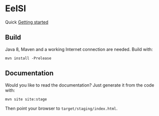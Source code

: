 # EeISI

Quick
[Getting started](src/site/markdown/getting-started.md)

## Build

Java 8, Maven and a working Internet connection are needed.
Build with:

    mvn install -Prelease

## Documentation

Would you like to read the documentation?
Just generate it from the code with:

    mvn site site:stage
    
Then point your browser to `target/staging/index.html`.

